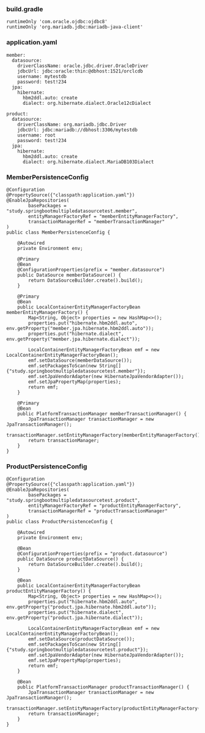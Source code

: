 ### build.gradle
    runtimeOnly 'com.oracle.ojdbc:ojdbc8'
    runtimeOnly 'org.mariadb.jdbc:mariadb-java-client'

### application.yaml
    member:
      datasource:
        driverClassName: oracle.jdbc.driver.OracleDriver
        jdbcUrl: jdbc:oracle:thin:@dbhost:1521/orclcdb
        username: mytestdb
        password: test!234
      jpa:
        hibernate:
          hbm2ddl.auto: create
          dialect: org.hibernate.dialect.Oracle12cDialect
    
    product:
      datasource:
        driverClassName: org.mariadb.jdbc.Driver
        jdbcUrl: jdbc:mariadb://dbhost:3306/mytestdb
        username: root
        password: test!234
      jpa:
        hibernate:
          hbm2ddl.auto: create
          dialect: org.hibernate.dialect.MariaDB103Dialect

### MemberPersistenceConfig
    @Configuration
    @PropertySource({"classpath:application.yaml"})
    @EnableJpaRepositories(
            basePackages = "study.springbootmultipledatasourcetest.member",
            entityManagerFactoryRef = "memberEntityManagerFactory",
            transactionManagerRef = "memberTransactionManager"
    )
    public class MemberPersistenceConfig {
    
        @Autowired
        private Environment env;
    
        @Primary
        @Bean
        @ConfigurationProperties(prefix = "member.datasource")
        public DataSource memberDataSource() {
            return DataSourceBuilder.create().build();
        }
    
        @Primary
        @Bean
        public LocalContainerEntityManagerFactoryBean memberEntityManagerFactory() {
            Map<String, Object> properties = new HashMap<>();
            properties.put("hibernate.hbm2ddl.auto", env.getProperty("member.jpa.hibernate.hbm2ddl.auto"));
            properties.put("hibernate.dialect", env.getProperty("member.jpa.hibernate.dialect"));
    
            LocalContainerEntityManagerFactoryBean emf = new LocalContainerEntityManagerFactoryBean();
            emf.setDataSource(memberDataSource());
            emf.setPackagesToScan(new String[]{"study.springbootmultipledatasourcetest.member"});
            emf.setJpaVendorAdapter(new HibernateJpaVendorAdapter());
            emf.setJpaPropertyMap(properties);
            return emf;
        }
    
        @Primary
        @Bean
        public PlatformTransactionManager memberTransactionManager() {
            JpaTransactionManager transactionManager = new JpaTransactionManager();
            transactionManager.setEntityManagerFactory(memberEntityManagerFactory().getObject());
            return transactionManager;
        }
    }

### ProductPersistenceConfig
    @Configuration
    @PropertySource({"classpath:application.yaml"})
    @EnableJpaRepositories(
            basePackages = "study.springbootmultipledatasourcetest.product",
            entityManagerFactoryRef = "productEntityManagerFactory",
            transactionManagerRef = "productTransactionManager"
    )
    public class ProductPersistenceConfig {
    
        @Autowired
        private Environment env;
    
        @Bean
        @ConfigurationProperties(prefix = "product.datasource")
        public DataSource productDataSource() {
            return DataSourceBuilder.create().build();
        }
    
        @Bean
        public LocalContainerEntityManagerFactoryBean productEntityManagerFactory() {
            Map<String, Object> properties = new HashMap<>();
            properties.put("hibernate.hbm2ddl.auto", env.getProperty("product.jpa.hibernate.hbm2ddl.auto"));
            properties.put("hibernate.dialect", env.getProperty("product.jpa.hibernate.dialect"));
    
            LocalContainerEntityManagerFactoryBean emf = new LocalContainerEntityManagerFactoryBean();
            emf.setDataSource(productDataSource());
            emf.setPackagesToScan(new String[]{"study.springbootmultipledatasourcetest.product"});
            emf.setJpaVendorAdapter(new HibernateJpaVendorAdapter());
            emf.setJpaPropertyMap(properties);
            return emf;
        }
    
        @Bean
        public PlatformTransactionManager productTransactionManager() {
            JpaTransactionManager transactionManager = new JpaTransactionManager();
            transactionManager.setEntityManagerFactory(productEntityManagerFactory().getObject());
            return transactionManager;
        }
    }
